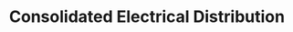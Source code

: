 ---
title: "Consolidated Electrical Distribution"
url: /wilder/consolidated-electrical-distribution/
shop: radiotechnics
---